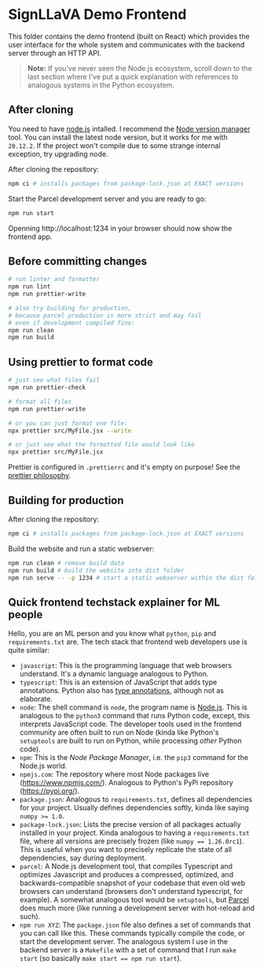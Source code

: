 # SignLLaVA Demo Frontend

This folder contains the demo frontend (built on React) which provides the user interface for the whole system and communicates with the backend server through an HTTP API.

> **Note:** If you've never seen the Node.js ecosystem, scroll down to the last section where I've put a quick explanation with references to analogous systems in the Python ecosystem.


## After cloning

You need to have [node.js](https://nodejs.org/) intalled. I recommend the [Node version manager](https://github.com/nvm-sh/nvm) tool. You can install the latest node version, but it works for me with `20.12.2`. If the project won't compile due to some strange internal exception, try upgrading node.

After cloning the repository:

```bash
npm ci # installs packages from package-lock.json at EXACT versions
```

Start the Parcel development server and you are ready to go:

```bash
npm run start
```

Openning http://localhost:1234 in your browser should now show the frontend app.


## Before committing changes

```bash
# run linter and formatter
npm run lint
npm run prettier-write

# also try building for production,
# because parcel production is more strict and may fail
# even if development compiled fine:
npm run clean
npm run build
```


## Using prettier to format code

```bash
# just see what files fail
npm run prettier-check

# format all files
npm run prettier-write

# or you can just format one file:
npx prettier src/MyFile.jsx --write

# or just see what the formatted file would look like
npx prettier src/MyFile.jsx
```

Prettier is configured in `.prettierrc` and it's empty on purpose! See the [prettier philosophy](https://prettier.io/docs/en/option-philosophy).


## Building for production

After cloning the repository:

```bash
npm ci # installs packages from package-lock.json at EXACT versions
```

Build the website and run a static webserver:

```bash
npm run clean # remove build data
npm run build # build the website into dist folder
npm run serve -- -p 1234 # start a static webserver within the dist folder
```


## Quick frontend techstack explainer for ML people

Hello, you are an ML person and you know what `python`, `pip` and `requirements.txt` are. The tech stack that frontend web developers use is quite similar:

- `javascript`: This is the programming language that web browsers understand. It's a dynamic language analogous to Python.
- `typescript`: This is an extension of JavaScript that adds type annotations. Python also has [type annotations](https://realpython.com/python-type-checking/#function-annotations), although not as elaborate.
- `node`: The shell command is `node`, the program name is [Node.js](https://nodejs.org/). This is analogous to the `python3` command that runs Python code, except, this interprets JavaScript code. The developer tools used in the frontend community are often built to run on Node (kinda like Python's `setuptools` are built to run on Python, while processing *other* Python code).
- `npm`: This is the *Node Package Manager*, i.e. the `pip3` command for the Node.js world.
- `npmjs.com`: The repository where most Node packages live (https://www.npmjs.com/). Analogous to Python's PyPi repository (https://pypi.org/).
- `package.json`: Analogous to `requirements.txt`, defines all dependencies for your project. Usually defines dependencies softly, kinda like saying `numpy >= 1.0`.
- `package-lock.json`: Lists the precise version of all packages actually installed in your project. Kinda analogous to having a `requirements.txt` file, where all versions are precisely frozen (like `numpy == 1.26.0rc1`). This is useful when you want to precisely replicate the state of all dependencies, say during deployment.
- `parcel`: A Node.js development tool, that compiles Typescript and optimizes Javascript and produces a compressed, optimized, and backwards-compatible snapshot of your codebase that even old web browsers can understand (browsers don't understand typescript, for example). A somewhat analogous tool would be `setuptools`, but [Parcel](https://parceljs.org/) does much more (like running a development server with hot-reload and such).
- `npm run XYZ`: The `package.json` file also defines a set of commands that you can call like this. These commands typically compile the code, or start the development server. The analogous system I use in the backend server is a `Makefile` with a set of command that I run `make start` (so basically `make start == npm run start`).
